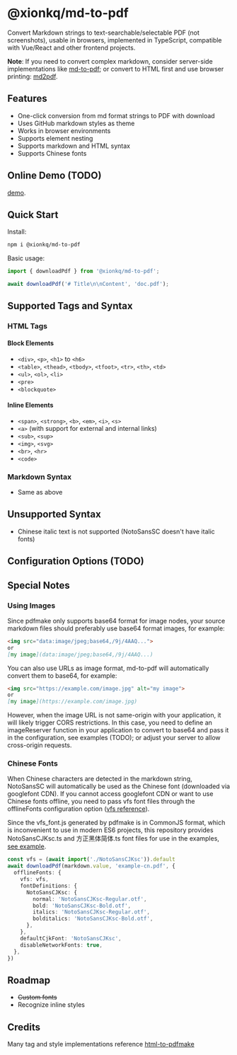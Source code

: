 # @xionkq/md-to-pdf

Convert Markdown strings to text-searchable/selectable PDF (not screenshots), usable in browsers, implemented in TypeScript, compatible with Vue/React and other frontend projects.

**Note**: If you need to convert complex markdown, consider server-side implementations like [md-to-pdf](https://github.com/simonhaenisch/md-to-pdf); or convert to HTML first and use browser printing: [md2pdf](https://github.com/realdennis/md2pdf).

## Features

- One-click conversion from md format strings to PDF with download
- Uses GitHub markdown styles as theme
- Works in browser environments
- Supports element nesting
- Supports markdown and HTML syntax
- Supports Chinese fonts

## Online Demo (TODO)

[demo]().

## Quick Start

Install:

```bash
npm i @xionkq/md-to-pdf
```

Basic usage:

```ts
import { downloadPdf } from '@xionkq/md-to-pdf';

await downloadPdf('# Title\n\nContent', 'doc.pdf');
```

## Supported Tags and Syntax

### HTML Tags

#### Block Elements
- `<div>`, `<p>`, `<h1>` to `<h6>`
- `<table>`, `<thead>`, `<tbody>`, `<tfoot>`, `<tr>`, `<th>`, `<td>`
- `<ul>`, `<ol>`, `<li>`
- `<pre>`
- `<blockquote>`

#### Inline Elements
- `<span>`, `<strong>`, `<b>`, `<em>`, `<i>`, `<s>`
- `<a>` (with support for external and internal links)
- `<sub>`, `<sup>`
- `<img>`, `<svg>`
- `<br>`, `<hr>`
- `<code>`

### Markdown Syntax
- Same as above

## Unsupported Syntax

- Chinese italic text is not supported (NotoSansSC doesn't have italic fonts)

## Configuration Options (TODO)

## Special Notes

### Using Images

Since pdfmake only supports base64 format for image nodes, your source markdown files should preferably use base64 format images, for example:

```markdown
<img src="data:image/jpeg;base64,/9j/4AAQ...">
or
[my image](data:image/jpeg;base64,/9j/4AAQ...)
```

You can also use URLs as image format, md-to-pdf will automatically convert them to base64, for example:

```markdown
<img src="https://example.com/image.jpg" alt="my image">
or
[my image](https://example.com/image.jpg)
```

However, when the image URL is not same-origin with your application, it will likely trigger CORS restrictions. In this case, you need to define an imageReserver function in your application to convert to base64 and pass it in the configuration, see examples (TODO); or adjust your server to allow cross-origin requests.

### Chinese Fonts

When Chinese characters are detected in the markdown string, NotoSansSC will automatically be used as the Chinese font (downloaded via googlefont CDN). If you cannot access googlefont CDN or want to use Chinese fonts offline, you need to pass vfs font files through the offlineFonts configuration option ([vfs reference](https://pdfmake.github.io/docs/0.1/fonts/custom-fonts-client-side/vfs/)).

Since the vfs_font.js generated by pdfmake is in CommonJS format, which is inconvenient to use in modern ES6 projects, this repository provides NotoSansCJKsc.ts and 方正黑体简体.ts font files for use in the examples, [see example](https://github.com/xionkq/md-to-pdf/blob/main/examples/dev/src/App.vue).

```ts
const vfs = (await import('./NotoSansCJKsc')).default
await downloadPdf(markdown.value, 'example-cn.pdf', {
  offlineFonts: {
    vfs: vfs,
    fontDefinitions: {
      NotoSansCJKsc: {
        normal: 'NotoSansCJKsc-Regular.otf',
        bold: 'NotoSansCJKsc-Bold.otf',
        italics: 'NotoSansCJKsc-Regular.otf',
        bolditalics: 'NotoSansCJKsc-Bold.otf',
      },
    },
    defaultCjkFont: 'NotoSansCJKsc',
    disableNetworkFonts: true,
  },
})
```

## Roadmap
- ~~Custom fonts~~
- Recognize inline styles

## Credits

Many tag and style implementations reference [html-to-pdfmake](https://github.com/Aymkdn/html-to-pdfmake)
